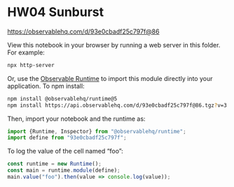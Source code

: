 # HW04 Sunburst

https://observablehq.com/d/93e0cbadf25c797f@86

View this notebook in your browser by running a web server in this folder. For
example:

~~~sh
npx http-server
~~~

Or, use the [Observable Runtime](https://github.com/observablehq/runtime) to
import this module directly into your application. To npm install:

~~~sh
npm install @observablehq/runtime@5
npm install https://api.observablehq.com/d/93e0cbadf25c797f@86.tgz?v=3
~~~

Then, import your notebook and the runtime as:

~~~js
import {Runtime, Inspector} from "@observablehq/runtime";
import define from "93e0cbadf25c797f";
~~~

To log the value of the cell named “foo”:

~~~js
const runtime = new Runtime();
const main = runtime.module(define);
main.value("foo").then(value => console.log(value));
~~~
